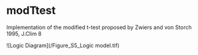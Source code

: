 # modTtest
Implementation of the modified t-test proposed by Zwiers and von Storch 1995, J.Clim 8


![Logic Diagram](/Figure_S5_Logic model.tif)
